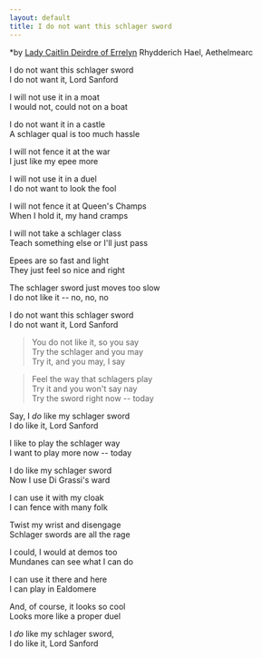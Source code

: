 ```yaml
---
layout: default
title: I do not want this schlager sword
---
```


*by [Lady Caitlin Deirdre of Errelyn](mailto:des414-at-yahoo.com) Rhydderich Hael, Aethelmearc

I do not want this schlager sword<BR>
I do not want it, Lord Sanford<BR>

I will not use it in a moat<BR>
I would not, could not on a boat<BR>

I do not want it in a castle<BR>
A schlager qual is too much hassle<BR>

I will not fence it at the war<BR>
I just like my epee more<BR>

I will not use it in a duel<BR>
I do not want to look the fool<BR>

I will not fence it at Queen's Champs<BR>
When I hold it, my hand cramps<BR>

I will not take a schlager class<BR>
Teach something else or I'll just pass<BR>

Epees are so fast and light<BR>
They just feel so nice and right<BR>

The schlager sword just moves too slow<BR>
I do not like it -- no, no, no<BR>

I do not want this schlager sword<BR>
I do not want it, Lord Sanford<BR>

> You do not like it, so you say<BR>
> Try the schlager and you may<BR>
> Try it, and you may, I say<BR>

> Feel the way that schlagers play<BR>
> Try it and you won't say nay<BR>
> Try the sword right now -- today<BR>

Say, I *do* like my schlager sword<BR>
I do like it, Lord Sanford<BR>

I like to play the schlager way<BR>
I want to play more now -- today<BR>

I do like my schlager sword<BR>
Now I use Di Grassi's ward<BR>

I can use it with my cloak<BR>
I can fence with many folk<BR>

Twist my wrist and disengage<BR>
Schlager swords are all the rage<BR>

I could, I would at demos too<BR>
Mundanes can see what I can do<BR>

I can use it there and here<BR>
I can play in Ealdomere<BR>

And, of course, it looks so cool<BR>
Looks more like a proper duel<BR>

I *do* like my schlager sword,<BR>
I do like it, Lord Sanford<BR>
